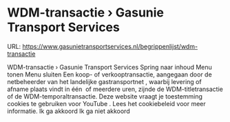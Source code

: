 # WDM-transactie › Gasunie Transport Services

URL: https://www.gasunietransportservices.nl/begrippenlijst/wdm-transactie

WDM-transactie › Gasunie Transport Services
Spring naar inhoud
Menu tonen
Menu sluiten
Een koop- of verkooptransactie, aangegaan door de
netbeheerder
van het landelijke
gastransportnet
, waarbij
levering
of afname plaats vindt in één  of meerdere uren, zijnde de WDM-titletransactie of de WDM-temporaltransactie.
Deze website vraagt je toestemming cookies te gebruiken voor
YouTube
. Lees het
cookiebeleid
voor meer informatie.
Ik ga akkoord
Ik ga niet akkoord